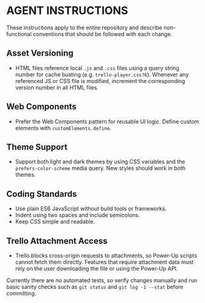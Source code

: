 # AGENT INSTRUCTIONS

These instructions apply to the entire repository and describe non-functional conventions that should be followed with each change.

## Asset Versioning
- HTML files reference local `.js` and `.css` files using a query string number for cache busting (e.g. `trello-player.css?6`). Whenever any referenced JS or CSS file is modified, increment the corresponding version number in all HTML files.

## Web Components
- Prefer the Web Components pattern for reusable UI logic. Define custom elements with `customElements.define`.

## Theme Support
- Support both light and dark themes by using CSS variables and the `prefers-color-scheme` media query. New styles should work in both themes.

## Coding Standards
- Use plain ES6 JavaScript without build tools or frameworks.
- Indent using two spaces and include semicolons.
- Keep CSS simple and readable.

## Trello Attachment Access
- Trello blocks cross-origin requests to attachments, so Power-Up scripts cannot fetch them directly. Features that require attachment data must rely on the user downloading the file or using the Power-Up API.

Currently there are no automated tests, so verify changes manually and run basic sanity checks such as `git status` and `git log -1 --stat` before committing.
